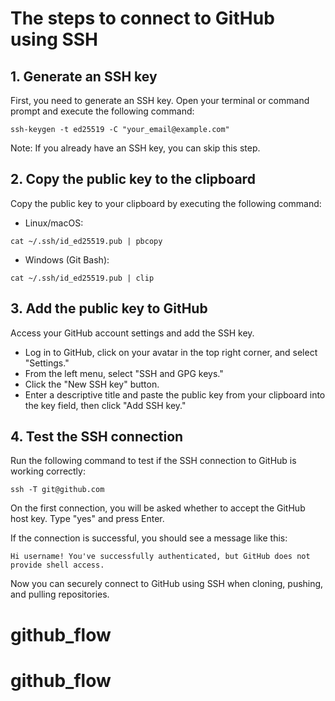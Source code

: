 # The steps to connect to GitHub using SSH

## 1. Generate an SSH key

First, you need to generate an SSH key. Open your terminal or command prompt and execute the following command:

```terminal
ssh-keygen -t ed25519 -C "your_email@example.com"
```

Note: If you already have an SSH key, you can skip this step.

## 2. Copy the public key to the clipboard

Copy the public key to your clipboard by executing the following command:

- Linux/macOS:

```terminal
cat ~/.ssh/id_ed25519.pub | pbcopy
```

- Windows (Git Bash):

```terminal
cat ~/.ssh/id_ed25519.pub | clip
```

## 3. Add the public key to GitHub

Access your GitHub account settings and add the SSH key.

- Log in to GitHub, click on your avatar in the top right corner, and select "Settings."
- From the left menu, select "SSH and GPG keys."
- Click the "New SSH key" button.
- Enter a descriptive title and paste the public key from your clipboard into the key field, then click "Add SSH key."

## 4. Test the SSH connection

Run the following command to test if the SSH connection to GitHub is working correctly:

```terminal
ssh -T git@github.com
```

On the first connection, you will be asked whether to accept the GitHub host key. Type "yes" and press Enter.

If the connection is successful, you should see a message like this:

```terminal
Hi username! You've successfully authenticated, but GitHub does not provide shell access.
```

Now you can securely connect to GitHub using SSH when cloning, pushing, and pulling repositories.
# github_flow
# github_flow
